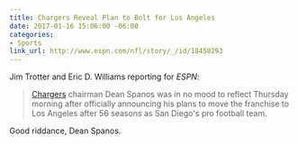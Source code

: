 ```yaml
---
title: Chargers Reveal Plan to Bolt for Los Angeles
date: 2017-01-16 15:06:00 -06:00
categories:
- Sports
link_url: http://www.espn.com/nfl/story/_/id/18458293
---
```


Jim Trotter and Eric D. Williams reporting for *ESPN*:

> [Chargers](http://www.espn.com/nfl/team/_/name/sd/san-diego-chargers) chairman Dean Spanos was in no mood to reflect Thursday morning after officially announcing his plans to move the franchise to Los Angeles after 56 seasons as San Diego's pro football team.

Good riddance, Dean Spanos.
